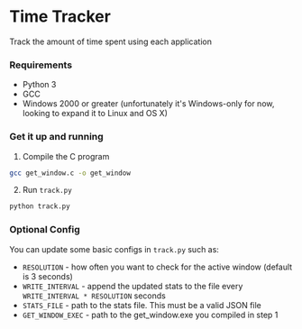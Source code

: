 # Time Tracker
Track the amount of time spent using each application

### Requirements
- Python 3
- GCC
- Windows 2000 or greater (unfortunately it's Windows-only for now, looking to expand it to Linux and OS X)

### Get it up and running

1. Compile the C program

```bash
gcc get_window.c -o get_window 
```

2. Run `track.py`

```bash
python track.py
```

### Optional Config

You can update some basic configs in `track.py` such as:

- `RESOLUTION` - how often you want to check for the active window (default is 3 seconds)
- `WRITE_INTERVAL` - append the updated stats to the file every `WRITE_INTERVAL * RESOLUTION` seconds
- `STATS_FILE` - path to the stats file. This must be a valid JSON file
- `GET_WINDOW_EXEC` - path to the get_window.exe you compiled in step 1
